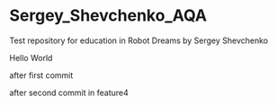 # Sergey_Shevchenko_AQA
Test repository for education in Robot Dreams by Sergey Shevchenko


Hello World

after first commit

after second commit in feature4
